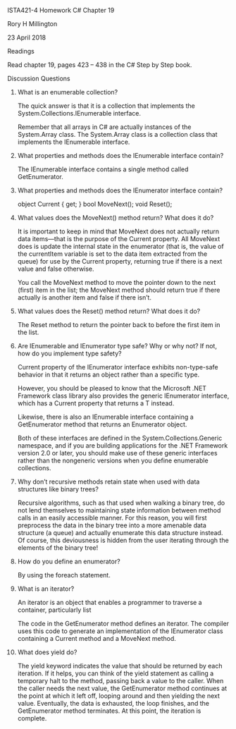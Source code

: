 ISTA421-4 Homework C# Chapter 19

Rory H Millington

23 April 2018

Readings

Read chapter 19, pages 423 – 438 in the C# Step by Step book.

Discussion Questions

1. What is an enumerable collection?

	The quick answer is that it is a collection that implements the System.Collections.IEnumerable interface.

	Remember that all arrays in C# are actually instances of the System.Array class. The System.Array class is a collection class that implements the IEnumerable interface.



2. What properties and methods does the IEnumerable interface contain?

	The IEnumerable interface contains a single method called GetEnumerator.


3. What properties and methods does the IEnumerator interface contain?

	object Current { get; }
	bool MoveNext();
	void Reset();

4. What values does the MoveNext() method return? What does it do?

	It is important to keep in mind that MoveNext does not actually return data items—that is the purpose of the Current property. All MoveNext does is update the internal state in the enumerator (that is, the value of the currentItem variable is set to the data item extracted from the queue) for use by the Current property, returning true if there is a next value and false otherwise.

	You call the MoveNext method to move the pointer down to the next (first) item in the list; the MoveNext method should return true if there actually is another item and false if there isn’t.

5. What values does the Reset() method return? What does it do?

	The Reset method to return the pointer back to before the first item in the list.


6. Are IEnumerable and IEnumerator type safe? Why or why not? If not, how do you implement type safety?

	Current property of the IEnumerator interface exhibits non-type-safe behavior in that it returns an object rather than a specific type.

	However, you should be pleased to know that the Microsoft .NET Framework class library also provides the generic IEnumerator<T> interface, which has a Current property that returns a T instead. 

	Likewise, there is also an IEnumerable<T> interface containing a GetEnumerator method that returns an Enumerator<T> object. 

	Both of these interfaces are defined in the System.Collections.Generic namespace, and if you are building applications for the .NET Framework version 2.0 or later, you should make use of these generic interfaces rather than the nongeneric versions when you define enumerable collections.

7. Why don’t recursive methods retain state when used with data structures like binary trees?

	Recursive algorithms, such as that used when walking a binary tree, do not lend themselves to maintaining state information between method calls in an easily accessible manner. For this reason, you will first preprocess the data in the binary tree into a more amenable data structure (a queue) and actually enumerate this data structure instead. Of course, this deviousness is hidden from the user iterating through the elements of the binary tree!

8. How do you define an enumerator?

	By using the foreach statement.

9. What is an iterator?

	 An iterator is an object that enables a programmer to traverse a container, particularly list

	The code in the GetEnumerator method defines an iterator. The compiler uses this code to generate an implementation of the IEnumerator<T> class containing a Current method and a MoveNext method.


10. What does yield do?

	The yield keyword indicates the value that should be returned by each iteration. If it helps, you can think of the yield statement as calling a temporary halt to the method, passing back a value to the caller. When the caller needs the next value, the GetEnumerator method continues at the point at which it left off, looping around and then yielding the next value. Eventually, the data is exhausted, the loop finishes, and the GetEnumerator method terminates. At this point, the iteration is complete.

 